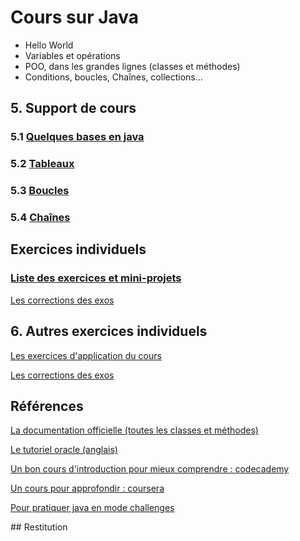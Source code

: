 # Cours sur Java

- Hello World
- Variables et opérations
- POO, dans les grandes lignes (classes et méthodes)
- Conditions, boucles, Chaînes, collections...

## 5. Support de cours

### 5.1 [Quelques bases en java](cours.md)
### 5.2 [Tableaux](../2-tableaux/tableaux-java.md)

### 5.3 [Boucles](../2-tableaux/boucles-java.md)
### 5.4 [Chaînes](../2-tableaux/chaines-java.md)

## Exercices individuels

### [Liste des exercices et mini-projets](../2-tableaux/exercices.md)

[Les corrections des exos](../2-tableaux/corrections/README.md)

## 6. Autres exercices individuels

[Les exercices d'application du cours](exercices.md)

[Les corrections des exos](corrections/README.md)

## Références

[La documentation officielle (toutes les classes et méthodes)](https://docs.oracle.com/javase/8/docs/api/)

[Le tutoriel oracle (anglais)](https://docs.oracle.com/javase/tutorial/java/index.html)

[Un bon cours d'introduction pour mieux comprendre : codecademy](https://www.codecademy.com/learn/learn-java)

[Un cours pour approfondir : coursera](https://www.coursera.org/learn/initiation-programmation-java)

[Pour pratiquer java en mode challenges](https://www.hackerrank.com/domains/java?filters%5Bdifficulty%5D%5B%5D=easy)

## Restitution
